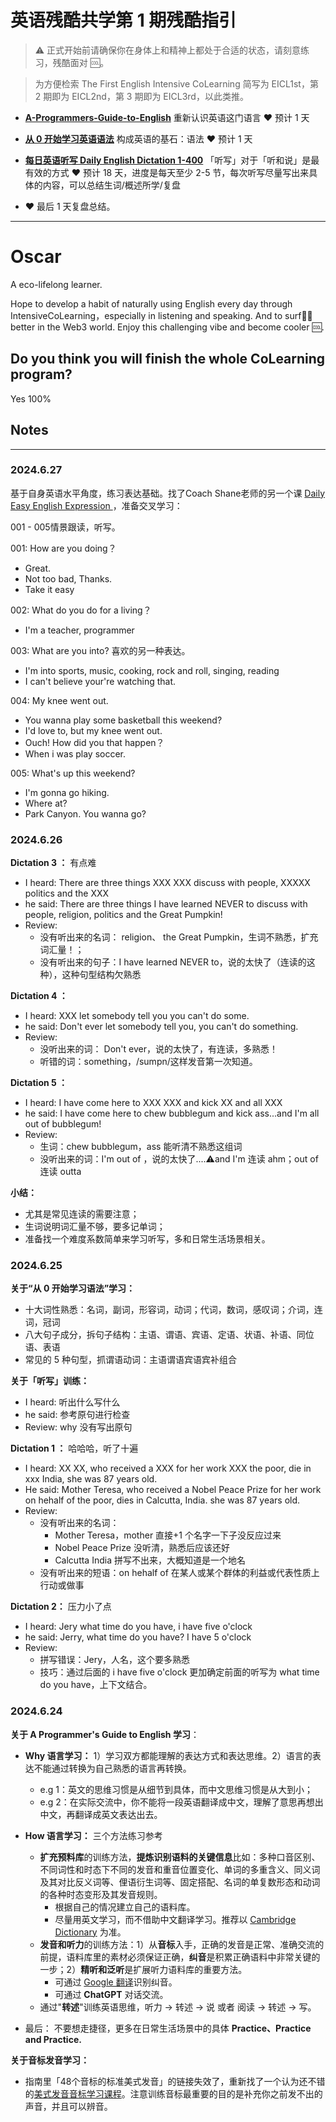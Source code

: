 # 英语残酷共学第 1 期残酷指引

> ⚠️ 正式开始前请确保你在身体上和精神上都处于合适的状态，请刻意练习，残酷面对 🆒。

> 为方便检索 The First English Intensive CoLearning 简写为 EICL1st，第 2 期即为 EICL2nd，第 3 期即为 EICL3rd，以此类推。

- [**A-Programmers-Guide-to-English**](https://github.com/yujiangshui/A-Programmers-Guide-to-English) 重新认识英语这门语言 ❤️ 预计 1 天
- [**从 0 开始学习英语语法**](https://hzpt-inet-club.github.io/english-note/) 构成英语的基石：语法 ❤️ 预计 1 天
- [**每日英语听写 Daily English Dictation 1-400**](https://www.bilibili.com/video/BV1U7411a7xG?p=3&vd_source=bc0666711d2280c24d54945ab9c11146) 「听写」对于「听和说」是最有效的方式 ❤️ 预计 18 天，进度是每天至少 2-5 节，每次听写尽量写出来具体的内容，可以总结生词/概述所学/复盘

- ❤️ 最后 1 天复盘总结。

---

# Oscar
A eco-lifelong learner.

Hope to develop a habit of naturally using English every day through IntensiveCoLearning，especially in listening and speaking. And to surf🏄‍♀️ better in the Web3 world. Enjoy this challenging vibe and become cooler 🆒. 

## Do you think you will finish the whole CoLearning program?
Yes 100%

## Notes
---

### 2024.6.27

基于自身英语水平角度，练习表达基础。找了Coach Shane老师的另一个课 [Daily Easy English Expression ](https://b23.tv/agUgDZm) ，准备交叉学习：

001 - 005情景跟读，听写。

001: How are you doing？

- Great. 
- Not too bad, Thanks. 
- Take it easy

002: What do you do for a living？

- I'm a teacher, programmer

003: What are you into? 喜欢的另一种表达。

- I'm into sports, music, cooking, rock and roll, singing, reading
- I can't believe your're watching that.

004: My knee went out. 

- You wanna play some basketball this weekend?
- I'd love to, but my knee went out. 
- Ouch! How  did you that happen？
- When i was play soccer.

005: What's up this weekend?

- I'm gonna go hiking.
- Where at?
- Park Canyon. You wanna go?



### 2024.6.26

**Dictation 3 ：** 有点难
- I heard:  There are three things XXX XXX discuss with people, XXXXX politics and the XXX
- he said: There are three things I have learned NEVER to discuss with people, religion, politics and the Great Pumpkin!
- Review: 
  - 没有听出来的名词： religion、 the Great Pumpkin，生词不熟悉，扩充词汇量！；
  - 没有听出来的句子：I have learned NEVER to，说的太快了（连读的这种），这种句型结构欠熟悉

**Dictation 4 ：**

- I heard:  XXX let somebody tell you you can't  do some.
- he said: Don't ever let somebody tell you, you can't do something.
- Review: 
  - 没听出来的词： Don't ever，说的太快了，有连读，多熟悉！
  - 听错的词：something，/sumpn/这样发音第一次知道。

**Dictation 5 ：**

- I heard: I have come here to XXX XXX and kick XX and  all XXX
- he said: I have come here to chew bubblegum and kick ass...and I'm all out of bubblegum!
- Review: 
  - 生词：chew bubblegum，ass 能听清不熟悉这组词
  - 没听出来的词：I'm  out of ，说的太快了....⚠️and I'm 连读 ahm；out of 连读 outta

**小结：**
- 尤其是常见连读的需要注意；
- 生词说明词汇量不够，要多记单词；
- 准备找一个难度系数简单来学习听写，多和日常生活场景相关。

### 2024.6.25

**关于“从 0 开始学习语法”学习：**

- 十大词性熟悉：名词，副词，形容词，动词；代词，数词，感叹词；介词，连词，冠词
- 八大句子成分，拆句子结构：主语、谓语、宾语、定语、状语、补语、同位语、表语
- 常见的 5 种句型，抓谓语动词：主语谓语宾语宾补组合

**关于「听写」训练：**

- I heard: 听出什么写什么
- he said: 参考原句进行检查
- Review: why 没有写出原句

**Dictation 1 ：** 哈哈哈，听了十遍

- I heard: XX XX, who received a  XXX  for her work XXX the poor, die in xxx India, she was 87 years old.
- He said: Mother Teresa, who received a Nobel Peace Prize for her work on hehalf of the poor, dies in Calcutta, India. she was 87 years old.
- Review:
  - 没有听出来的名词：
    - Mother Teresa，mother 直接+1 个名字一下子没反应过来
    - Nobel Peace Prize 没听清，熟悉后应该还好
    - Calcutta India 拼写不出来，大概知道是一个地名
  - 没有听出来的短语：on hehalf of 在某人或某个群体的利益或代表性质上行动或做事

**Dictation 2：**  压力小了点

- I heard: Jery what time do you have, i have five o'clock
- he said: Jerry, what time do you have?  I have 5 o'clock
- Review: 
  - 拼写错误：Jery，人名，这个要多熟悉
  - 技巧：通过后面的 i have five o'clock 更加确定前面的听写为 what time do you have，上下文结合。

### 2024.6.24

**关于 A Programmer's Guide to English 学习**：

- **Why 语言学习：** 1）学习双方都能理解的表达方式和表达思维。2）语言的表达不能通过转换为自己熟悉的语言再转换。
  - e.g 1：英文的思维习惯是从细节到具体，而中文思维习惯是从大到小；
  - e.g 2：在实际交流中，你不能将一段英语翻译成中文，理解了意思再想出中文，再翻译成英文表达出去。

- **How 语言学习：** 三个方法练习参考
  - **扩充预料库**的训练方法，**提炼识别语料的关键信息**比如：多种口音区别、不同词性和时态下不同的发音和重音位置变化、单词的多重含义、同义词及其对比反义词等、俚语衍生词等、固定搭配、名词的单复数形态和动词的各种时态变形及其发音规则。
    - 根据自己的情况建立自己的语料库。
    - 尽量用英文学习，而不借助中文翻译学习。推荐以 [Cambridge Dictionary](https://dictionary.cambridge.org/dictionary/english-chinese-traditional/) 为准。
  - **发音和听力**的训练方法：1）从**音标**入手，正确的发音是正常、准确交流的前提，语料库里的素材必须保证正确，**纠音**是积累正确语料中非常关键的一步；2）**精听和泛听**是扩展听力语料库的重要方法。
    - 可通过 [Google 翻译](https://translate.google.as/?pli=1&sl=auto&tl=zh-CN&text=%0A&op=translate)识别纠音。
    - 可通过 **ChatGPT** 对话交流。
  - 通过"**转述**"训练英语思维，听力 -> 转述 -> 说 或者 阅读 -> 转述 -> 写。
- 最后： 不要想走捷径，更多在日常生活场景中的具体 **Practice、Practice and Practice.**

**关于音标发音学习：**

- 指南里「48个音标的标准美式发音」的链接失效了，重新找了一个认为还不错的[美式发音音标学习课程](https://www.bilibili.com/video/BV12J411D7W7?p=1&vd_source=45d5e03ab21a5cf7690a0bc34febb58a)。注意训练音标最重要的目的是补充你之前发不出的声音，并且可以辨音。
